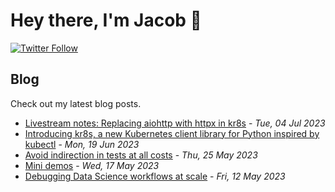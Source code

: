 # Hey there, I'm Jacob 👋
[![Twitter Follow](https://img.shields.io/twitter/follow/_jacobtomlinson?style=social)](https://twitter.com/_jacobtomlinson)

## Blog

Check out my latest blog posts.

- [Livestream notes: Replacing aiohttp with httpx in kr8s](https://jacobtomlinson.dev/posts/2023/livestream-notes-replacing-aiohttp-with-httpx-in-kr8s/) - *Tue, 04 Jul 2023*
- [Introducing kr8s, a new Kubernetes client library for Python inspired by kubectl](https://jacobtomlinson.dev/posts/2023/introducing-kr8s-a-new-kubernetes-client-library-for-python-inspired-by-kubectl/) - *Mon, 19 Jun 2023*
- [Avoid indirection in tests at all costs](https://jacobtomlinson.dev/posts/2023/avoid-indirection-in-tests-at-all-costs/) - *Thu, 25 May 2023*
- [Mini demos](https://jacobtomlinson.dev/posts/2023/mini-demos/) - *Wed, 17 May 2023*
- [Debugging Data Science workflows at scale](https://jacobtomlinson.dev/posts/2023/debugging-data-science-workflows-at-scale/) - *Fri, 12 May 2023*

